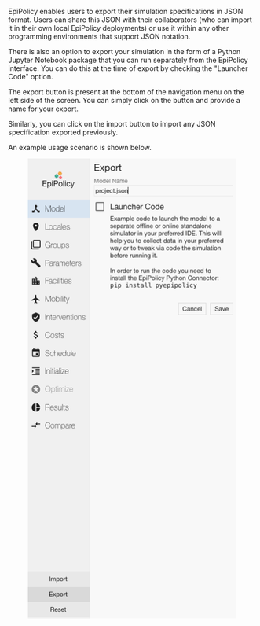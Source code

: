EpiPolicy enables users to export their simulation specifications in JSON format. Users can share this JSON with their collaborators (who can import it in their own local EpiPolicy deployments) or use it within any other programming environments that support JSON notation. 

There is also an option to export your simulation in the form of a Python Jupyter Notebook package that you can run separately from the EpiPolicy interface. You can do this at the time of export by checking the "Launcher Code" option.

The export button is present at the bottom of the navigation menu on the left side of the screen. 
You can simply click on the button and provide a name for your export.

Similarly, you can click on the import button to import any JSON specification exported previously.


An example usage scenario is shown below.
<figure>
    <img src="/assets/export.png" alt="drawing"/> 
</figure>
